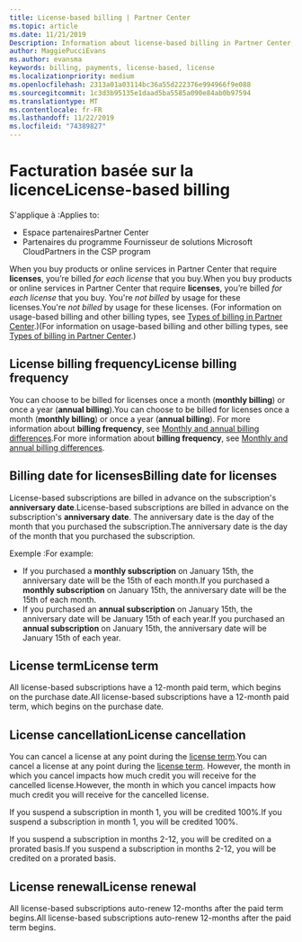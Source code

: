 ```yaml
---
title: License-based billing | Partner Center
ms.topic: article
ms.date: 11/21/2019
Description: Information about license-based billing in Partner Center, where you're billed per license (not by license usage).
author: MaggiePucciEvans
ms.author: evansma
keywords: billing, payments, license-based, license
ms.localizationpriority: medium
ms.openlocfilehash: 2313a01a03114bc36a55d222376e994966f9e088
ms.sourcegitcommit: 1c3d3b95135e1daad5ba5585a090e84ab0b97594
ms.translationtype: MT
ms.contentlocale: fr-FR
ms.lasthandoff: 11/22/2019
ms.locfileid: "74389827"
---
```

# <a name="license-based-billing"></a><span data-ttu-id="39cde-104">Facturation basée sur la licence</span><span class="sxs-lookup"><span data-stu-id="39cde-104">License-based billing</span></span>

<span data-ttu-id="39cde-105">S'applique à :</span><span class="sxs-lookup"><span data-stu-id="39cde-105">Applies to:</span></span>

- <span data-ttu-id="39cde-106">Espace partenaires</span><span class="sxs-lookup"><span data-stu-id="39cde-106">Partner Center</span></span>
- <span data-ttu-id="39cde-107">Partenaires du programme Fournisseur de solutions Microsoft Cloud</span><span class="sxs-lookup"><span data-stu-id="39cde-107">Partners in the CSP program</span></span>

<span data-ttu-id="39cde-108">When you buy products or online services in Partner Center that require **licenses**, you’re billed *for each license* that you buy.</span><span class="sxs-lookup"><span data-stu-id="39cde-108">When you buy products or online services in Partner Center that require **licenses**, you’re billed *for each license* that you buy.</span></span> <span data-ttu-id="39cde-109">You're *not billed* by usage for these licenses.</span><span class="sxs-lookup"><span data-stu-id="39cde-109">You're *not billed* by usage for these licenses.</span></span> <span data-ttu-id="39cde-110">(For information on usage-based billing and other billing types, see [Types of billing in Partner Center](billing-different-types.md).)</span><span class="sxs-lookup"><span data-stu-id="39cde-110">(For information on usage-based billing and other billing types, see [Types of billing in Partner Center](billing-different-types.md).)</span></span>

## <a name="license-billing-frequency"></a><span data-ttu-id="39cde-111">License billing frequency</span><span class="sxs-lookup"><span data-stu-id="39cde-111">License billing frequency</span></span>

<span data-ttu-id="39cde-112">You can choose to be billed for licenses once a month (**monthly billing**) or once a year (**annual billing**).</span><span class="sxs-lookup"><span data-stu-id="39cde-112">You can choose to be billed for licenses once a month (**monthly billing**) or once a year (**annual billing**).</span></span> <span data-ttu-id="39cde-113">For more information about **billing frequency**, see [Monthly and annual billing differences](billing-annual-monthly.md).</span><span class="sxs-lookup"><span data-stu-id="39cde-113">For more information about **billing frequency**, see [Monthly and annual billing differences](billing-annual-monthly.md).</span></span>

## <a name="billing-date-for-licenses"></a><span data-ttu-id="39cde-114">Billing date for licenses</span><span class="sxs-lookup"><span data-stu-id="39cde-114">Billing date for licenses</span></span>

<span data-ttu-id="39cde-115">License-based subscriptions are billed in advance on the subscription's **anniversary date**.</span><span class="sxs-lookup"><span data-stu-id="39cde-115">License-based subscriptions are billed in advance on the subscription's **anniversary date**.</span></span> <span data-ttu-id="39cde-116">The anniversary date is the day of the month that you purchased the subscription.</span><span class="sxs-lookup"><span data-stu-id="39cde-116">The anniversary date is the day of the month that you purchased the subscription.</span></span>

<span data-ttu-id="39cde-117">Exemple :</span><span class="sxs-lookup"><span data-stu-id="39cde-117">For example:</span></span>

- <span data-ttu-id="39cde-118">If you purchased a **monthly subscription** on January 15th, the anniversary date will be the 15th of each month.</span><span class="sxs-lookup"><span data-stu-id="39cde-118">If you purchased a **monthly subscription** on January 15th, the anniversary date will be the 15th of each month.</span></span>
- <span data-ttu-id="39cde-119">If you purchased an **annual subscription** on January 15th, the anniversary date will be January 15th of each year.</span><span class="sxs-lookup"><span data-stu-id="39cde-119">If you purchased an **annual subscription** on January 15th, the anniversary date will be January 15th of each year.</span></span>

## <a name="license-term"></a><span data-ttu-id="39cde-120">License term</span><span class="sxs-lookup"><span data-stu-id="39cde-120">License term</span></span>

<span data-ttu-id="39cde-121">All license-based subscriptions have a 12-month paid term, which begins on the purchase date.</span><span class="sxs-lookup"><span data-stu-id="39cde-121">All license-based subscriptions have a 12-month paid term, which begins on the purchase date.</span></span>

## <a name="license-cancellation"></a><span data-ttu-id="39cde-122">License cancellation</span><span class="sxs-lookup"><span data-stu-id="39cde-122">License cancellation</span></span>

<span data-ttu-id="39cde-123">You can cancel a license at any point during the [license term](#license-term).</span><span class="sxs-lookup"><span data-stu-id="39cde-123">You can cancel a license at any point during the [license term](#license-term).</span></span> <span data-ttu-id="39cde-124">However, the month in which you cancel impacts how much credit you will receive for the cancelled license.</span><span class="sxs-lookup"><span data-stu-id="39cde-124">However, the month in which you cancel impacts how much credit you will receive for the cancelled license.</span></span>

<span data-ttu-id="39cde-125">If you suspend a subscription in month 1, you will be credited 100%.</span><span class="sxs-lookup"><span data-stu-id="39cde-125">If you suspend a subscription in month 1, you will be credited 100%.</span></span>

<span data-ttu-id="39cde-126">If you suspend a subscription in months 2-12, you will be credited on a prorated basis.</span><span class="sxs-lookup"><span data-stu-id="39cde-126">If you suspend a subscription in months 2-12, you will be credited on a prorated basis.</span></span>

## <a name="license-renewal"></a><span data-ttu-id="39cde-127">License renewal</span><span class="sxs-lookup"><span data-stu-id="39cde-127">License renewal</span></span>

<span data-ttu-id="39cde-128">All license-based subscriptions auto-renew 12-months after the paid term begins.</span><span class="sxs-lookup"><span data-stu-id="39cde-128">All license-based subscriptions auto-renew 12-months after the paid term begins.</span></span>
